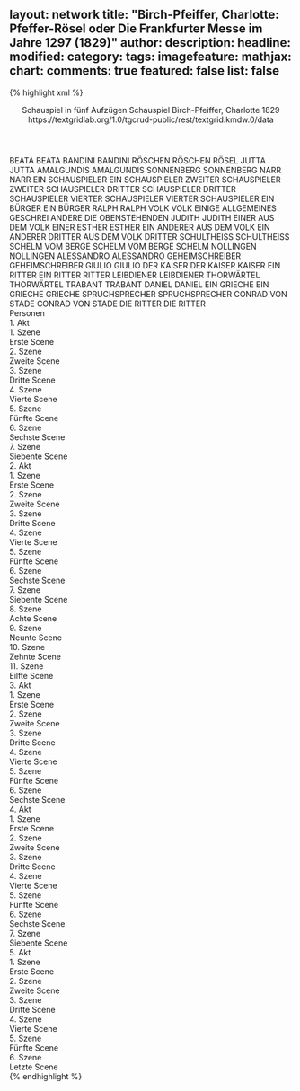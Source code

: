 layout: network
title: "Birch-Pfeiffer, Charlotte: Pfeffer-Rösel oder Die Frankfurter Messe im Jahre 1297 (1829)"
author:
description:
headline:
modified:
category:
tags:
imagefeature:
mathjax:
chart:
comments: true
featured: false
list: false
---
{% highlight xml %}
<?xml-model href="https://raw.githubusercontent.com/DLiNa/project/master/rules/lina.rnc"?><?xml-model href="https://raw.githubusercontent.com/DLiNa/project/master/rules/lina.sch"?>
<play xmlns="http://lina.digital">
  <header>
    <title>Pfeffer-Rösel oder Die Frankfurter Messe im Jahre 1297</title>
    <subtitle>Schauspiel in fünf Aufzügen</subtitle>
    <genretitle>Schauspiel</genretitle>
    <author>Birch-Pfeiffer, Charlotte</author>
    <date type="print"/>
    <date type="premiere" when="1829">1829</date>
    <date type="written"/>
    <source>https://textgridlab.org/1.0/tgcrud-public/rest/textgrid:kmdw.0/data</source>
  </header>
  <personae>
    <character>
      <name>BEATA</name>
      <alias xml:id="beata">
        <name>BEATA</name>
      </alias>
    </character>
    <character>
      <name>BANDINI</name>
      <alias xml:id="bandini">
        <name>BANDINI</name>
      </alias>
    </character>
    <character>
      <name>RÖSCHEN</name>
      <alias xml:id="röschen">
        <name>RÖSCHEN</name>
      </alias>
      <alias xml:id="rösel">
        <name>RÖSEL</name>
      </alias>
    </character>
    <character>
      <name>JUTTA</name>
      <alias xml:id="jutta">
        <name>JUTTA</name>
      </alias>
    </character>
    <character>
      <name>AMALGUNDIS</name>
      <alias xml:id="amalgundis">
        <name>AMALGUNDIS</name>
      </alias>
    </character>
    <character>
      <name>SONNENBERG</name>
      <alias xml:id="sonnenberg">
        <name>SONNENBERG</name>
      </alias>
    </character>
    <character>
      <name>NARR</name>
      <alias xml:id="narr">
        <name>NARR</name>
      </alias>
    </character>
    <character>
      <name>EIN SCHAUSPIELER</name>
      <alias xml:id="ein_schauspieler">
        <name>EIN SCHAUSPIELER</name>
      </alias>
    </character>
    <character>
      <name>ZWEITER SCHAUSPIELER</name>
      <alias xml:id="zweiter_schauspieler">
        <name>ZWEITER SCHAUSPIELER</name>
      </alias>
    </character>
    <character>
      <name>DRITTER SCHAUSPIELER</name>
      <alias xml:id="dritter_schauspieler">
        <name>DRITTER SCHAUSPIELER</name>
      </alias>
    </character>
    <character>
      <name>VIERTER SCHAUSPIELER</name>
      <alias xml:id="vierter_schauspieler">
        <name>VIERTER SCHAUSPIELER</name>
      </alias>
    </character>
    <character>
      <name>EIN BÜRGER</name>
      <alias xml:id="ein_bürger">
        <name>EIN BÜRGER</name>
      </alias>
    </character>
    <character>
      <name>RALPH</name>
      <alias xml:id="ralph">
        <name>RALPH</name>
      </alias>
    </character>
    <character>
      <name>VOLK</name>
      <alias xml:id="volk">
        <name>VOLK</name>
      </alias>
      <alias xml:id="einige">
        <name>EINIGE</name>
      </alias>
      <alias xml:id="allgemeines_geschrei">
        <name>ALLGEMEINES GESCHREI</name>
      </alias>
      <alias xml:id="andere">
        <name>ANDERE</name>
      </alias>
      <alias xml:id="die_obenstehenden">
        <name>DIE OBENSTEHENDEN</name>
      </alias>
    </character>
    <character>
      <name>JUDITH</name>
      <alias xml:id="judith">
        <name>JUDITH</name>
      </alias>
    </character>
    <character>
      <name>EINER AUS DEM VOLK</name>
      <alias xml:id="einer">
        <name>EINER</name>
      </alias>
    </character>
    <character>
      <name>ESTHER</name>
      <alias xml:id="esther">
        <name>ESTHER</name>
      </alias>
    </character>
    <character>
      <name>EIN ANDERER AUS DEM VOLK</name>
      <alias xml:id="ein_anderer">
        <name>EIN ANDERER</name>
      </alias>
    </character>
    <character>
      <name>DRITTER AUS DEM VOLK</name>
      <alias xml:id="dritter">
        <name>DRITTER</name>
      </alias>
    </character>
    <character>
      <name>SCHULTHEISS</name>
      <alias xml:id="schultheiss">
        <name>SCHULTHEISS</name>
      </alias>
    </character>
    <character>
      <name>SCHELM VOM BERGE</name>
      <alias xml:id="schelm_vom_berge">
        <name>SCHELM VOM BERGE</name>
      </alias>
      <alias xml:id="schelm">
        <name>SCHELM</name>
      </alias>
    </character>
    <character>
      <name>NOLLINGEN</name>
      <alias xml:id="nollingen">
        <name>NOLLINGEN</name>
      </alias>
    </character>
    <character>
      <name>ALESSANDRO</name>
      <alias xml:id="alessandro">
        <name>ALESSANDRO</name>
      </alias>
    </character>
    <character>
      <name>GEHEIMSCHREIBER</name>
      <alias xml:id="geheimschreiber">
        <name>GEHEIMSCHREIBER</name>
      </alias>
    </character>
    <character>
      <name>GIULIO</name>
      <alias xml:id="giulio">
        <name>GIULIO</name>
      </alias>
    </character>
    <character>
      <name>DER KAISER</name>
      <alias xml:id="der_kaiser">
        <name>DER KAISER</name>
      </alias>
      <alias xml:id="kaiser">
        <name>KAISER</name>
      </alias>
    </character>
    <character>
      <name>EIN RITTER</name>
      <alias xml:id="ein_ritter">
        <name>EIN RITTER</name>
      </alias>
      <alias xml:id="ritter">
        <name>RITTER</name>
      </alias>
    </character>
    <character>
      <name>LEIBDIENER</name>
      <alias xml:id="leibdiener">
        <name>LEIBDIENER</name>
      </alias>
    </character>
    <character>
      <name>THORWÄRTEL</name>
      <alias xml:id="thorwärtel">
        <name>THORWÄRTEL</name>
      </alias>
    </character>
    <character>
      <name>TRABANT</name>
      <alias xml:id="trabant">
        <name>TRABANT</name>
      </alias>
    </character>
    <character>
      <name>DANIEL</name>
      <alias xml:id="daniel">
        <name>DANIEL</name>
      </alias>
    </character>
    <character>
      <name>EIN GRIECHE</name>
      <alias xml:id="ein_grieche">
        <name>EIN GRIECHE</name>
      </alias>
      <alias xml:id="grieche">
        <name>GRIECHE</name>
      </alias>
    </character>
    <character>
      <name>SPRUCHSPRECHER</name>
      <alias xml:id="spruchsprecher">
        <name>SPRUCHSPRECHER</name>
      </alias>
    </character>
    <character>
      <name>CONRAD VON STADE</name>
      <alias xml:id="conrad_von_stade">
        <name>CONRAD VON STADE</name>
      </alias>
    </character>
    <character>
      <name>DIE RITTER</name>
      <alias xml:id="die_ritter">
        <name>DIE RITTER</name>
      </alias>
    </character>
  </personae>
  <text>
    <div>
      <head>Personen</head>
    </div>
    <div>
      <head>1. Akt</head>
      <div>
        <head>1. Szene</head>
        <div>
          <head>Erste Scene</head>
          <sp who="#beata">
            <amount n="5" unit="speech_acts"/>
            <amount n="241" unit="words"/>
            <amount n="1257" unit="chars"/>
          </sp>
          <sp who="#bandini">
            <amount n="4" unit="speech_acts"/>
            <amount n="147" unit="words"/>
            <amount n="2" unit="lines"/>
            <amount n="842" unit="chars"/>
          </sp>
        </div>
      </div>
      <div>
        <head>2. Szene</head>
        <div>
          <head>Zweite Scene</head>
          <sp who="#röschen">
            <amount n="1" unit="speech_acts"/>
            <amount n="317" unit="words"/>
            <amount n="1843" unit="chars"/>
          </sp>
          <sp who="#beata">
            <amount n="1" unit="speech_acts"/>
            <amount n="7" unit="words"/>
            <amount n="1" unit="lines"/>
            <amount n="36" unit="chars"/>
          </sp>
          <sp who="#rösel">
            <amount n="3" unit="speech_acts"/>
            <amount n="178" unit="words"/>
            <amount n="1" unit="lines"/>
            <amount n="951" unit="chars"/>
          </sp>
          <sp who="#bandini">
            <amount n="1" unit="speech_acts"/>
            <amount n="3" unit="words"/>
            <amount n="1" unit="lines"/>
            <amount n="11" unit="chars"/>
          </sp>
        </div>
      </div>
      <div>
        <head>3. Szene</head>
        <div>
          <head>Dritte Scene</head>
          <sp who="#jutta">
            <amount n="4" unit="speech_acts"/>
            <amount n="84" unit="words"/>
            <amount n="2" unit="lines"/>
            <amount n="472" unit="chars"/>
          </sp>
          <sp who="#bandini">
            <amount n="5" unit="speech_acts"/>
            <amount n="86" unit="words"/>
            <amount n="3" unit="lines"/>
            <amount n="528" unit="chars"/>
          </sp>
          <sp who="#amalgundis">
            <amount n="1" unit="speech_acts"/>
            <amount n="26" unit="words"/>
            <amount n="121" unit="chars"/>
          </sp>
          <sp who="#beata">
            <amount n="2" unit="speech_acts"/>
            <amount n="22" unit="words"/>
            <amount n="2" unit="lines"/>
            <amount n="111" unit="chars"/>
          </sp>
          <sp who="#rösel">
            <amount n="2" unit="speech_acts"/>
            <amount n="31" unit="words"/>
            <amount n="2" unit="lines"/>
            <amount n="169" unit="chars"/>
          </sp>
        </div>
      </div>
      <div>
        <head>4. Szene</head>
        <div>
          <head>Vierte Scene</head>
          <sp who="#sonnenberg">
            <amount n="11" unit="speech_acts"/>
            <amount n="237" unit="words"/>
            <amount n="7" unit="lines"/>
            <amount n="1342" unit="chars"/>
          </sp>
          <sp who="#beata">
            <amount n="6" unit="speech_acts"/>
            <amount n="109" unit="words"/>
            <amount n="3" unit="lines"/>
            <amount n="618" unit="chars"/>
          </sp>
          <sp who="#rösel">
            <amount n="8" unit="speech_acts"/>
            <amount n="289" unit="words"/>
            <amount n="2" unit="lines"/>
            <amount n="1558" unit="chars"/>
          </sp>
        </div>
      </div>
      <div>
        <head>5. Szene</head>
        <div>
          <head>Fünfte Scene</head>
          <sp who="#beata">
            <amount n="2" unit="speech_acts"/>
            <amount n="61" unit="words"/>
            <amount n="1" unit="lines"/>
            <amount n="324" unit="chars"/>
          </sp>
          <sp who="#rösel">
            <amount n="5" unit="speech_acts"/>
            <amount n="61" unit="words"/>
            <amount n="2" unit="lines"/>
            <amount n="346" unit="chars"/>
          </sp>
          <sp who="#narr">
            <amount n="4" unit="speech_acts"/>
            <amount n="133" unit="words"/>
            <amount n="1" unit="lines"/>
            <amount n="766" unit="chars"/>
          </sp>
          <sp who="#volk">
            <amount n="1" unit="speech_acts"/>
            <amount n="5" unit="words"/>
            <amount n="1" unit="lines"/>
            <amount n="24" unit="chars"/>
          </sp>
          <sp who="#ein_schauspieler">
            <amount n="1" unit="speech_acts"/>
            <amount n="17" unit="words"/>
            <amount n="1" unit="lines"/>
            <amount n="77" unit="chars"/>
          </sp>
          <sp who="#zweiter_schauspieler">
            <amount n="1" unit="speech_acts"/>
            <amount n="26" unit="words"/>
            <amount n="140" unit="chars"/>
          </sp>
          <sp who="#dritter_schauspieler">
            <amount n="1" unit="speech_acts"/>
            <amount n="10" unit="words"/>
            <amount n="1" unit="lines"/>
            <amount n="47" unit="chars"/>
          </sp>
          <sp who="#vierter_schauspieler">
            <amount n="1" unit="speech_acts"/>
          </sp>
          <sp who="#ein_bürger">
            <amount n="1" unit="speech_acts"/>
            <amount n="4" unit="words"/>
            <amount n="1" unit="lines"/>
            <amount n="29" unit="chars"/>
          </sp>
          <sp who="#ralph">
            <amount n="6" unit="speech_acts"/>
            <amount n="195" unit="words"/>
            <amount n="4" unit="lines"/>
            <amount n="1068" unit="chars"/>
          </sp>
          <sp who="#volk">
            <amount n="4" unit="speech_acts"/>
            <amount n="33" unit="words"/>
            <amount n="4" unit="lines"/>
            <amount n="152" unit="chars"/>
          </sp>
          <sp who="#judith">
            <amount n="1" unit="speech_acts"/>
            <amount n="34" unit="words"/>
            <amount n="4" unit="lines"/>
            <amount n="177" unit="chars"/>
          </sp>
          <sp who="#einige">
            <amount n="2" unit="speech_acts"/>
            <amount n="22" unit="words"/>
            <amount n="2" unit="lines"/>
            <amount n="115" unit="chars"/>
          </sp>
          <sp who="#einer">
            <amount n="4" unit="speech_acts"/>
            <amount n="42" unit="words"/>
            <amount n="4" unit="lines"/>
            <amount n="229" unit="chars"/>
          </sp>
          <sp who="#andere">
            <amount n="2" unit="speech_acts"/>
            <amount n="49" unit="words"/>
            <amount n="1" unit="lines"/>
            <amount n="277" unit="chars"/>
          </sp>
          <sp who="#bandini">
            <amount n="2" unit="speech_acts"/>
            <amount n="32" unit="words"/>
            <amount n="1" unit="lines"/>
            <amount n="192" unit="chars"/>
          </sp>
          <sp who="#die_obenstehenden">
            <amount n="1" unit="speech_acts"/>
            <amount n="9" unit="words"/>
            <amount n="1" unit="lines"/>
            <amount n="55" unit="chars"/>
          </sp>
          <sp who="#esther">
            <amount n="1" unit="speech_acts"/>
            <amount n="21" unit="words"/>
            <amount n="3" unit="lines"/>
            <amount n="99" unit="chars"/>
          </sp>
          <sp who="#allgemeines_geschrei">
            <amount n="1" unit="speech_acts"/>
            <amount n="6" unit="words"/>
            <amount n="1" unit="lines"/>
            <amount n="27" unit="chars"/>
          </sp>
          <sp who="#sonnenberg">
            <amount n="4" unit="speech_acts"/>
            <amount n="186" unit="words"/>
            <amount n="1" unit="lines"/>
            <amount n="1109" unit="chars"/>
          </sp>
          <sp who="#jutta">
            <amount n="1" unit="speech_acts"/>
            <amount n="76" unit="words"/>
            <amount n="450" unit="chars"/>
          </sp>
          <sp who="#ein_anderer">
            <amount n="1" unit="speech_acts"/>
            <amount n="7" unit="words"/>
            <amount n="1" unit="lines"/>
            <amount n="37" unit="chars"/>
          </sp>
          <sp who="#dritter">
            <amount n="1" unit="speech_acts"/>
            <amount n="12" unit="words"/>
            <amount n="1" unit="lines"/>
            <amount n="72" unit="chars"/>
          </sp>
        </div>
      </div>
      <div>
        <head>6. Szene</head>
        <div>
          <head>Sechste Scene</head>
          <sp who="#schultheiss">
            <amount n="4" unit="speech_acts"/>
            <amount n="248" unit="words"/>
            <amount n="1462" unit="chars"/>
          </sp>
          <sp who="#jutta">
            <amount n="1" unit="speech_acts"/>
            <amount n="58" unit="words"/>
            <amount n="1" unit="lines"/>
            <amount n="341" unit="chars"/>
          </sp>
          <sp who="#bandini">
            <amount n="1" unit="speech_acts"/>
            <amount n="4" unit="words"/>
            <amount n="1" unit="lines"/>
            <amount n="17" unit="chars"/>
          </sp>
          <sp who="#rösel">
            <amount n="1" unit="speech_acts"/>
            <amount n="20" unit="words"/>
            <amount n="2" unit="lines"/>
            <amount n="114" unit="chars"/>
          </sp>
          <sp who="#ralph">
            <amount n="2" unit="speech_acts"/>
            <amount n="71" unit="words"/>
            <amount n="2" unit="lines"/>
            <amount n="413" unit="chars"/>
          </sp>
          <sp who="#sonnenberg">
            <amount n="3" unit="speech_acts"/>
            <amount n="53" unit="words"/>
            <amount n="1" unit="lines"/>
            <amount n="350" unit="chars"/>
          </sp>
          <sp who="#schelm_vom_berge">
            <amount n="1" unit="speech_acts"/>
            <amount n="51" unit="words"/>
            <amount n="276" unit="chars"/>
          </sp>
          <sp who="#schelm">
            <amount n="1" unit="speech_acts"/>
            <amount n="4" unit="words"/>
            <amount n="1" unit="lines"/>
            <amount n="30" unit="chars"/>
          </sp>
          <sp who="#nollingen">
            <amount n="2" unit="speech_acts"/>
            <amount n="56" unit="words"/>
            <amount n="347" unit="chars"/>
          </sp>
          <sp who="#amalgundis">
            <amount n="1" unit="speech_acts"/>
            <amount n="15" unit="words"/>
            <amount n="101" unit="chars"/>
          </sp>
        </div>
      </div>
      <div>
        <head>7. Szene</head>
        <div>
          <head>Siebente Scene</head>
          <sp who="#sonnenberg">
            <amount n="7" unit="speech_acts"/>
            <amount n="88" unit="words"/>
            <amount n="7" unit="lines"/>
            <amount n="492" unit="chars"/>
          </sp>
          <sp who="#bandini">
            <amount n="1" unit="speech_acts"/>
            <amount n="128" unit="words"/>
            <amount n="711" unit="chars"/>
          </sp>
          <sp who="#rösel">
            <amount n="4" unit="speech_acts"/>
            <amount n="253" unit="words"/>
            <amount n="2" unit="lines"/>
            <amount n="1326" unit="chars"/>
          </sp>
        </div>
      </div>
    </div>
    <div>
      <head>2. Akt</head>
      <div>
        <head>1. Szene</head>
        <div>
          <head>Erste Scene</head>
          <sp who="#alessandro">
            <amount n="1" unit="speech_acts"/>
            <amount n="44" unit="words"/>
            <amount n="273" unit="chars"/>
          </sp>
        </div>
      </div>
      <div>
        <head>2. Szene</head>
        <div>
          <head>Zweite Scene</head>
          <sp who="#kaiser">
            <amount n="9" unit="speech_acts"/>
            <amount n="377" unit="words"/>
            <amount n="4" unit="lines"/>
            <amount n="2100" unit="chars"/>
          </sp>
          <sp who="#alessandro">
            <amount n="8" unit="speech_acts"/>
            <amount n="295" unit="words"/>
            <amount n="2" unit="lines"/>
            <amount n="1660" unit="chars"/>
          </sp>
        </div>
      </div>
      <div>
        <head>3. Szene</head>
        <div>
          <head>Dritte Scene</head>
          <sp who="#schelm">
            <amount n="3" unit="speech_acts"/>
            <amount n="148" unit="words"/>
            <amount n="888" unit="chars"/>
          </sp>
          <sp who="#kaiser">
            <amount n="5" unit="speech_acts"/>
            <amount n="278" unit="words"/>
            <amount n="2" unit="lines"/>
            <amount n="1602" unit="chars"/>
          </sp>
          <sp who="#sonnenberg">
            <amount n="2" unit="speech_acts"/>
            <amount n="17" unit="words"/>
            <amount n="2" unit="lines"/>
            <amount n="83" unit="chars"/>
          </sp>
          <sp who="#alessandro">
            <amount n="1" unit="speech_acts"/>
            <amount n="25" unit="words"/>
            <amount n="139" unit="chars"/>
          </sp>
        </div>
      </div>
      <div>
        <head>4. Szene</head>
        <div>
          <head>Vierte Scene</head>
          <sp who="#nollingen">
            <amount n="4" unit="speech_acts"/>
            <amount n="123" unit="words"/>
            <amount n="2" unit="lines"/>
            <amount n="717" unit="chars"/>
          </sp>
          <sp who="#kaiser">
            <amount n="5" unit="speech_acts"/>
            <amount n="216" unit="words"/>
            <amount n="2" unit="lines"/>
            <amount n="1176" unit="chars"/>
          </sp>
          <sp who="#alessandro">
            <amount n="1" unit="speech_acts"/>
          </sp>
        </div>
      </div>
      <div>
        <head>5. Szene</head>
        <div>
          <head>Fünfte Scene</head>
          <sp who="#kaiser">
            <amount n="6" unit="speech_acts"/>
            <amount n="196" unit="words"/>
            <amount n="1" unit="lines"/>
            <amount n="1089" unit="chars"/>
          </sp>
          <sp who="#geheimschreiber">
            <amount n="2" unit="speech_acts"/>
            <amount n="54" unit="words"/>
            <amount n="303" unit="chars"/>
          </sp>
          <sp who="#nollingen">
            <amount n="2" unit="speech_acts"/>
            <amount n="40" unit="words"/>
            <amount n="246" unit="chars"/>
          </sp>
          <sp who="#schelm">
            <amount n="2" unit="speech_acts"/>
            <amount n="54" unit="words"/>
            <amount n="290" unit="chars"/>
          </sp>
        </div>
      </div>
      <div>
        <head>6. Szene</head>
        <div>
          <head>Sechste Scene</head>
          <sp who="#kaiser">
            <amount n="3" unit="speech_acts"/>
            <amount n="165" unit="words"/>
            <amount n="942" unit="chars"/>
          </sp>
          <sp who="#schultheiss">
            <amount n="1" unit="speech_acts"/>
            <amount n="21" unit="words"/>
            <amount n="109" unit="chars"/>
          </sp>
          <sp who="#amalgundis">
            <amount n="2" unit="speech_acts"/>
            <amount n="66" unit="words"/>
            <amount n="357" unit="chars"/>
          </sp>
        </div>
      </div>
      <div>
        <head>7. Szene</head>
        <div>
          <head>Siebente Scene</head>
          <sp who="#kaiser">
            <amount n="2" unit="speech_acts"/>
            <amount n="163" unit="words"/>
            <amount n="889" unit="chars"/>
          </sp>
          <sp who="#nollingen">
            <amount n="1" unit="speech_acts"/>
            <amount n="3" unit="words"/>
            <amount n="1" unit="lines"/>
            <amount n="17" unit="chars"/>
          </sp>
        </div>
      </div>
      <div>
        <head>8. Szene</head>
        <div>
          <head>Achte Scene</head>
          <sp who="#alessandro">
            <amount n="8" unit="speech_acts"/>
            <amount n="103" unit="words"/>
            <amount n="7" unit="lines"/>
            <amount n="582" unit="chars"/>
          </sp>
          <sp who="#kaiser">
            <amount n="7" unit="speech_acts"/>
            <amount n="197" unit="words"/>
            <amount n="4" unit="lines"/>
            <amount n="1123" unit="chars"/>
          </sp>
          <sp who="#kaiser #nollingen">
            <amount n="1" unit="speech_acts"/>
            <amount n="1" unit="words"/>
            <amount n="1" unit="lines"/>
            <amount n="4" unit="chars"/>
          </sp>
          <sp who="#nollingen">
            <amount n="5" unit="speech_acts"/>
            <amount n="49" unit="words"/>
            <amount n="4" unit="lines"/>
            <amount n="294" unit="chars"/>
          </sp>
        </div>
      </div>
      <div>
        <head>9. Szene</head>
        <div>
          <head>Neunte Scene</head>
          <sp who="#nollingen">
            <amount n="1" unit="speech_acts"/>
            <amount n="48" unit="words"/>
            <amount n="267" unit="chars"/>
          </sp>
        </div>
      </div>
      <div>
        <head>10. Szene</head>
        <div>
          <head>Zehnte Scene</head>
          <sp who="#bandini">
            <amount n="3" unit="speech_acts"/>
            <amount n="90" unit="words"/>
            <amount n="1" unit="lines"/>
            <amount n="492" unit="chars"/>
          </sp>
          <sp who="#giulio">
            <amount n="2" unit="speech_acts"/>
            <amount n="58" unit="words"/>
            <amount n="333" unit="chars"/>
          </sp>
        </div>
      </div>
      <div>
        <head>11. Szene</head>
        <div>
          <head>Eilfte Scene</head>
          <sp who="#rösel">
            <amount n="8" unit="speech_acts"/>
            <amount n="1200" unit="words"/>
            <amount n="6386" unit="chars"/>
          </sp>
          <sp who="#bandini">
            <amount n="7" unit="speech_acts"/>
            <amount n="231" unit="words"/>
            <amount n="1" unit="lines"/>
            <amount n="1219" unit="chars"/>
          </sp>
        </div>
      </div>
    </div>
    <div>
      <head>3. Akt</head>
      <div>
        <head>1. Szene</head>
        <div>
          <head>Erste Scene</head>
          <sp who="#sonnenberg">
            <amount n="1" unit="speech_acts"/>
            <amount n="188" unit="words"/>
            <amount n="993" unit="chars"/>
          </sp>
        </div>
      </div>
      <div>
        <head>2. Szene</head>
        <div>
          <head>Zweite Scene</head>
          <sp who="#bandini">
            <amount n="18" unit="speech_acts"/>
            <amount n="1553" unit="words"/>
            <amount n="3" unit="lines"/>
            <amount n="8926" unit="chars"/>
          </sp>
          <sp who="#sonnenberg">
            <amount n="17" unit="speech_acts"/>
            <amount n="206" unit="words"/>
            <amount n="11" unit="lines"/>
            <amount n="1151" unit="chars"/>
          </sp>
        </div>
      </div>
      <div>
        <head>3. Szene</head>
        <div>
          <head>Dritte Scene</head>
          <sp who="#der_kaiser">
            <amount n="1" unit="speech_acts"/>
            <amount n="156" unit="words"/>
            <amount n="855" unit="chars"/>
          </sp>
        </div>
      </div>
      <div>
        <head>4. Szene</head>
        <div>
          <head>Vierte Scene</head>
          <sp who="#bandini">
            <amount n="2" unit="speech_acts"/>
            <amount n="35" unit="words"/>
            <amount n="1" unit="lines"/>
            <amount n="207" unit="chars"/>
          </sp>
          <sp who="#sonnenberg">
            <amount n="1" unit="speech_acts"/>
            <amount n="21" unit="words"/>
            <amount n="122" unit="chars"/>
          </sp>
          <sp who="#ralph">
            <amount n="1" unit="speech_acts"/>
            <amount n="6" unit="words"/>
            <amount n="1" unit="lines"/>
            <amount n="36" unit="chars"/>
          </sp>
        </div>
      </div>
      <div>
        <head>5. Szene</head>
        <div>
          <head>Fünfte Scene</head>
          <sp who="#ralph">
            <amount n="5" unit="speech_acts"/>
            <amount n="229" unit="words"/>
            <amount n="2" unit="lines"/>
            <amount n="1337" unit="chars"/>
          </sp>
          <sp who="#bandini">
            <amount n="2" unit="speech_acts"/>
            <amount n="24" unit="words"/>
            <amount n="1" unit="lines"/>
            <amount n="128" unit="chars"/>
          </sp>
          <sp who="#sonnenberg">
            <amount n="2" unit="speech_acts"/>
            <amount n="7" unit="words"/>
            <amount n="2" unit="lines"/>
            <amount n="38" unit="chars"/>
          </sp>
        </div>
      </div>
      <div>
        <head>6. Szene</head>
        <div>
          <head>Sechste Scene</head>
          <sp who="#ein_ritter">
            <amount n="1" unit="speech_acts"/>
            <amount n="9" unit="words"/>
            <amount n="1" unit="lines"/>
            <amount n="50" unit="chars"/>
          </sp>
          <sp who="#ralph">
            <amount n="2" unit="speech_acts"/>
            <amount n="29" unit="words"/>
            <amount n="2" unit="lines"/>
            <amount n="156" unit="chars"/>
          </sp>
          <sp who="#ritter">
            <amount n="3" unit="speech_acts"/>
            <amount n="52" unit="words"/>
            <amount n="2" unit="lines"/>
            <amount n="272" unit="chars"/>
          </sp>
          <sp who="#sonnenberg">
            <amount n="1" unit="speech_acts"/>
            <amount n="14" unit="words"/>
            <amount n="1" unit="lines"/>
            <amount n="91" unit="chars"/>
          </sp>
        </div>
      </div>
    </div>
    <div>
      <head>4. Akt</head>
      <div>
        <head>1. Szene</head>
        <div>
          <head>Erste Scene</head>
          <sp who="#leibdiener">
            <amount n="2" unit="speech_acts"/>
            <amount n="64" unit="words"/>
            <amount n="357" unit="chars"/>
          </sp>
          <sp who="#nollingen">
            <amount n="2" unit="speech_acts"/>
            <amount n="68" unit="words"/>
            <amount n="393" unit="chars"/>
          </sp>
        </div>
      </div>
      <div>
        <head>2. Szene</head>
        <div>
          <head>Zweite Scene</head>
          <sp who="#thorwärtel">
            <amount n="4" unit="speech_acts"/>
            <amount n="304" unit="words"/>
            <amount n="1" unit="lines"/>
            <amount n="1649" unit="chars"/>
          </sp>
          <sp who="#nollingen">
            <amount n="4" unit="speech_acts"/>
            <amount n="89" unit="words"/>
            <amount n="3" unit="lines"/>
            <amount n="476" unit="chars"/>
          </sp>
        </div>
      </div>
      <div>
        <head>3. Szene</head>
        <div>
          <head>Dritte Scene</head>
          <sp who="#leibdiener">
            <amount n="1" unit="speech_acts"/>
            <amount n="3" unit="words"/>
            <amount n="1" unit="lines"/>
            <amount n="15" unit="chars"/>
          </sp>
          <sp who="#nollingen">
            <amount n="4" unit="speech_acts"/>
            <amount n="188" unit="words"/>
            <amount n="1" unit="lines"/>
            <amount n="1095" unit="chars"/>
          </sp>
          <sp who="#kaiser">
            <amount n="3" unit="speech_acts"/>
            <amount n="155" unit="words"/>
            <amount n="1" unit="lines"/>
            <amount n="884" unit="chars"/>
          </sp>
          <sp who="#alessandro">
            <amount n="1" unit="speech_acts"/>
            <amount n="23" unit="words"/>
            <amount n="128" unit="chars"/>
          </sp>
        </div>
      </div>
      <div>
        <head>4. Szene</head>
        <div>
          <head>Vierte Scene</head>
          <sp who="#kaiser">
            <amount n="2" unit="speech_acts"/>
            <amount n="92" unit="words"/>
            <amount n="1" unit="lines"/>
            <amount n="563" unit="chars"/>
          </sp>
          <sp who="#trabant">
            <amount n="2" unit="speech_acts"/>
            <amount n="135" unit="words"/>
            <amount n="1" unit="lines"/>
            <amount n="728" unit="chars"/>
          </sp>
          <sp who="#nollingen">
            <amount n="2" unit="speech_acts"/>
            <amount n="82" unit="words"/>
            <amount n="1" unit="lines"/>
            <amount n="459" unit="chars"/>
          </sp>
          <sp who="#alessandro">
            <amount n="1" unit="speech_acts"/>
            <amount n="19" unit="words"/>
            <amount n="106" unit="chars"/>
          </sp>
        </div>
      </div>
      <div>
        <head>5. Szene</head>
        <div>
          <head>Fünfte Scene</head>
          <sp who="#rösel">
            <amount n="7" unit="speech_acts"/>
            <amount n="1080" unit="words"/>
            <amount n="1" unit="lines"/>
            <amount n="5566" unit="chars"/>
          </sp>
          <sp who="#sonnenberg">
            <amount n="6" unit="speech_acts"/>
            <amount n="90" unit="words"/>
            <amount n="5" unit="lines"/>
            <amount n="430" unit="chars"/>
          </sp>
        </div>
      </div>
      <div>
        <head>6. Szene</head>
        <div>
          <head>Sechste Scene</head>
          <sp who="#nollingen">
            <amount n="6" unit="speech_acts"/>
            <amount n="203" unit="words"/>
            <amount n="2" unit="lines"/>
            <amount n="1081" unit="chars"/>
          </sp>
          <sp who="#sonnenberg">
            <amount n="5" unit="speech_acts"/>
            <amount n="146" unit="words"/>
            <amount n="2" unit="lines"/>
            <amount n="820" unit="chars"/>
          </sp>
          <sp who="#rösel">
            <amount n="1" unit="speech_acts"/>
            <amount n="22" unit="words"/>
            <amount n="151" unit="chars"/>
          </sp>
        </div>
      </div>
      <div>
        <head>7. Szene</head>
        <div>
          <head>Siebente Scene</head>
          <sp who="#rösel">
            <amount n="1" unit="speech_acts"/>
            <amount n="276" unit="words"/>
            <amount n="1515" unit="chars"/>
          </sp>
        </div>
      </div>
    </div>
    <div>
      <head>5. Akt</head>
      <div>
        <head>1. Szene</head>
        <div>
          <head>Erste Scene</head>
          <sp who="#beata">
            <amount n="3" unit="speech_acts"/>
            <amount n="90" unit="words"/>
            <amount n="1" unit="lines"/>
            <amount n="480" unit="chars"/>
          </sp>
          <sp who="#daniel">
            <amount n="4" unit="speech_acts"/>
            <amount n="53" unit="words"/>
            <amount n="3" unit="lines"/>
            <amount n="287" unit="chars"/>
          </sp>
          <sp who="#ein_grieche">
            <amount n="1" unit="speech_acts"/>
            <amount n="34" unit="words"/>
            <amount n="177" unit="chars"/>
          </sp>
          <sp who="#grieche">
            <amount n="1" unit="speech_acts"/>
            <amount n="9" unit="words"/>
            <amount n="1" unit="lines"/>
            <amount n="35" unit="chars"/>
          </sp>
        </div>
      </div>
      <div>
        <head>2. Szene</head>
        <div>
          <head>Zweite Scene</head>
          <sp who="#rösel">
            <amount n="10" unit="speech_acts"/>
            <amount n="302" unit="words"/>
            <amount n="5" unit="lines"/>
            <amount n="1605" unit="chars"/>
          </sp>
          <sp who="#beata">
            <amount n="6" unit="speech_acts"/>
            <amount n="282" unit="words"/>
            <amount n="1" unit="lines"/>
            <amount n="1484" unit="chars"/>
          </sp>
          <sp who="#daniel">
            <amount n="6" unit="speech_acts"/>
            <amount n="145" unit="words"/>
            <amount n="3" unit="lines"/>
            <amount n="777" unit="chars"/>
          </sp>
        </div>
      </div>
      <div>
        <head>3. Szene</head>
        <div>
          <head>Dritte Scene</head>
          <sp who="#kaiser">
            <amount n="6" unit="speech_acts"/>
            <amount n="74" unit="words"/>
            <amount n="5" unit="lines"/>
            <amount n="447" unit="chars"/>
          </sp>
          <sp who="#alessandro">
            <amount n="5" unit="speech_acts"/>
            <amount n="56" unit="words"/>
            <amount n="4" unit="lines"/>
            <amount n="321" unit="chars"/>
          </sp>
        </div>
      </div>
      <div>
        <head>4. Szene</head>
        <div>
          <head>Vierte Scene</head>
          <sp who="#leibdiener">
            <amount n="1" unit="speech_acts"/>
            <amount n="10" unit="words"/>
            <amount n="1" unit="lines"/>
            <amount n="63" unit="chars"/>
          </sp>
          <sp who="#kaiser">
            <amount n="6" unit="speech_acts"/>
            <amount n="159" unit="words"/>
            <amount n="2" unit="lines"/>
            <amount n="889" unit="chars"/>
          </sp>
          <sp who="#amalgundis">
            <amount n="3" unit="speech_acts"/>
            <amount n="254" unit="words"/>
            <amount n="1456" unit="chars"/>
          </sp>
          <sp who="#schultheiss">
            <amount n="1" unit="speech_acts"/>
            <amount n="31" unit="words"/>
            <amount n="174" unit="chars"/>
          </sp>
        </div>
      </div>
      <div>
        <head>5. Szene</head>
        <div>
          <head>Fünfte Scene</head>
          <sp who="#kaiser">
            <amount n="16" unit="speech_acts"/>
            <amount n="660" unit="words"/>
            <amount n="4" unit="lines"/>
            <amount n="3720" unit="chars"/>
          </sp>
          <sp who="#nollingen">
            <amount n="7" unit="speech_acts"/>
            <amount n="186" unit="words"/>
            <amount n="3" unit="lines"/>
            <amount n="1043" unit="chars"/>
          </sp>
          <sp who="#amalgundis">
            <amount n="1" unit="speech_acts"/>
            <amount n="3" unit="words"/>
            <amount n="1" unit="lines"/>
            <amount n="16" unit="chars"/>
          </sp>
          <sp who="#jutta">
            <amount n="2" unit="speech_acts"/>
            <amount n="6" unit="words"/>
            <amount n="1" unit="lines"/>
            <amount n="28" unit="chars"/>
          </sp>
          <sp who="#alessandro">
            <amount n="1" unit="speech_acts"/>
            <amount n="14" unit="words"/>
            <amount n="2" unit="lines"/>
            <amount n="73" unit="chars"/>
          </sp>
          <sp who="#spruchsprecher">
            <amount n="1" unit="speech_acts"/>
            <amount n="46" unit="words"/>
            <amount n="7" unit="lines"/>
            <amount n="228" unit="chars"/>
          </sp>
          <sp who="#conrad_von_stade">
            <amount n="2" unit="speech_acts"/>
            <amount n="84" unit="words"/>
            <amount n="1" unit="lines"/>
            <amount n="480" unit="chars"/>
          </sp>
          <sp who="#die_ritter #nollingen #amalgundis #jutta #alessandro #spruchsprecher #conrad_von_stade #narr #rösel #schelm_vom_berge #bandini">
            <amount n="1" unit="speech_acts"/>
            <amount n="5" unit="words"/>
            <amount n="1" unit="lines"/>
            <amount n="33" unit="chars"/>
          </sp>
          <sp who="#narr">
            <amount n="1" unit="speech_acts"/>
            <amount n="17" unit="words"/>
            <amount n="2" unit="lines"/>
            <amount n="92" unit="chars"/>
          </sp>
          <sp who="#rösel">
            <amount n="5" unit="speech_acts"/>
            <amount n="480" unit="words"/>
            <amount n="2711" unit="chars"/>
          </sp>
          <sp who="#die_ritter #nollingen #amalgundis #jutta #alessandro #spruchsprecher #conrad_von_stade #narr #rösel #schelm_vom_berge #bandini">
            <amount n="2" unit="speech_acts"/>
            <amount n="6" unit="words"/>
            <amount n="2" unit="lines"/>
            <amount n="36" unit="chars"/>
          </sp>
          <sp who="#schelm_vom_berge">
            <amount n="1" unit="speech_acts"/>
            <amount n="78" unit="words"/>
            <amount n="426" unit="chars"/>
          </sp>
          <sp who="#bandini">
            <amount n="1" unit="speech_acts"/>
            <amount n="30" unit="words"/>
            <amount n="230" unit="chars"/>
          </sp>
        </div>
      </div>
      <div>
        <head>6. Szene</head>
        <div>
          <head>Letzte Scene</head>
          <sp who="#alessandro">
            <amount n="1" unit="speech_acts"/>
            <amount n="15" unit="words"/>
            <amount n="1" unit="lines"/>
            <amount n="81" unit="chars"/>
          </sp>
          <sp who="#kaiser">
            <amount n="3" unit="speech_acts"/>
            <amount n="123" unit="words"/>
            <amount n="693" unit="chars"/>
          </sp>
          <sp who="#sonnenberg">
            <amount n="2" unit="speech_acts"/>
            <amount n="72" unit="words"/>
            <amount n="1" unit="lines"/>
            <amount n="394" unit="chars"/>
          </sp>
          <sp who="#röschen">
            <amount n="1" unit="speech_acts"/>
            <amount n="2" unit="words"/>
            <amount n="1" unit="lines"/>
            <amount n="12" unit="chars"/>
          </sp>
          <sp who="#sonnenberg #röschen">
            <amount n="1" unit="speech_acts"/>
            <amount n="6" unit="words"/>
            <amount n="1" unit="lines"/>
            <amount n="32" unit="chars"/>
          </sp>
          <sp who="#amalgundis">
            <amount n="1" unit="speech_acts"/>
            <amount n="5" unit="words"/>
            <amount n="1" unit="lines"/>
            <amount n="28" unit="chars"/>
          </sp>
          <sp who="#alessandro #sonnenberg #röschen #amalgundis">
            <amount n="1" unit="speech_acts"/>
            <amount n="10" unit="words"/>
            <amount n="1" unit="lines"/>
            <amount n="49" unit="chars"/>
          </sp>
        </div>
      </div>
    </div>
  </text>
</play>
{% endhighlight %}